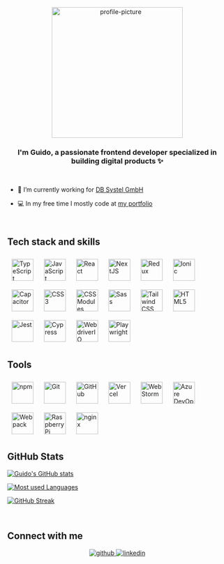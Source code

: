 <div align="center">
    <img src="https://cdn.sanity.io/images/1w2l40us/production/4b65ccd880c6dfc074d133c35d889bd0ecfd8625-2837x2864.png?w=450&fit=clip&auto=format" style="width: 300px" alt="profile-picture"/>
</div>  

### <div align="center">I'm Guido, a passionate frontend developer specialized in building digital products ✨</div>
<br />

- 🚆 I’m currently working for [DB Systel GmbH](https://www.dbsystel.de/dbsystel)

- 💻 In my free time I mostly code at [my portfolio](https://github.com/glyxan/portfolio)

<br/>

## Tech stack and skills
<div>  
    <a href="https://www.typescriptlang.org/" target="_blank"><img style="margin: 10px" src="https://cdn.simpleicons.org/typescript" alt="TypeScript" height="50" /></a>  
    <a href="https://www.javascript.com/" target="_blank"><img style="margin: 10px" src="https://cdn.simpleicons.org/javascript" alt="JavaScript" height="50" /></a>  
    <a href="https://reactjs.org/" target="_blank"><img style="margin: 10px" src="https://cdn.simpleicons.org/react" alt="React" height="50" /></a>  
    <a href="https://nextjs.org/" target="_blank"><img style="margin: 10px" src="https://cdn.simpleicons.org/nextdotjs" alt="NextJS" height="50" /></a>  
    <a href="https://redux.js.org/" target="_blank"><img style="margin: 10px" src="https://cdn.simpleicons.org/redux" alt="Redux" height="50" /></a>  
    <a href="https://www.ionicframework.com/" target="_blank"><img style="margin: 10px" src="https://cdn.simpleicons.org/ionic" alt="Ionic" height="50" /></a>  
    <a href="https://www.capacitorjs.com/" target="_blank"><img style="margin: 10px" src="https://cdn.simpleicons.org/capacitor" alt="Capacitor" height="50" /></a>  
    <a href="https://www.w3schools.com/css/" target="_blank"><img style="margin: 10px" src="https://cdn.simpleicons.org/css3" alt="CSS3" height="50" /></a>  
    <a href="https://github.com/css-modules/css-modules" target="_blank"><img style="margin: 10px" src="https://cdn.simpleicons.org/cssmodules" alt="CSS Modules" height="50" /></a>  
    <a href="https://sass-lang.com/" target="_blank"><img style="margin: 10px" src="https://cdn.simpleicons.org/sass" alt="Sass" height="50" /></a>  
    <a href="https://www.tailwindcss.com/" target="_blank"><img style="margin: 10px" src="https://cdn.simpleicons.org/tailwindcss" alt="Tailwind CSS" height="50" /></a>  
    <a href="https://en.wikipedia.org/wiki/HTML5" target="_blank"><img style="margin: 10px" src="https://cdn.simpleicons.org/html5" alt="HTML5" height="50" /></a>  
    <a href="https://www.jestjs.io/" target="_blank"><img style="margin: 10px" src="https://cdn.simpleicons.org/jest" alt="Jest" height="50" /></a>  
    <a href="https://www.cypress.io/" target="_blank"><img style="margin: 10px" src="https://cdn.simpleicons.org/cypress" alt="Cypress" height="50" /></a>  
    <a href="https://webdriver.io/" target="_blank"><img style="margin: 10px" src="https://cdn.simpleicons.org/webdriverio" alt="WebdriverIO" height="50" /></a>  
    <a href="https://playwright.dev/" target="_blank"><img style="margin: 10px" src="https://cdn.simpleicons.org/playwright" alt="Playwright" height="50" /></a>  
</div>  

## Tools
<div>  
    <a href="https://www.npmjs.com/" target="_blank"><img style="margin: 10px" src="https://cdn.simpleicons.org/npm" alt="npm" height="50" /></a>  
    <a href="https://https://git-scm.com/" target="_blank"><img style="margin: 10px" src="https://profilinator.rishav.dev/skills-assets/git-scm-icon.svg" alt="Git" height="50" /></a>  
    <a href="https://github.com/" target="_blank"><img style="margin: 10px" src="https://cdn.simpleicons.org/github" alt="GitHub" height="50" /></a>  
    <a href="https://vercel.com/" target="_blank"><img style="margin: 10px" src="https://cdn.simpleicons.org/vercel" alt="Vercel" height="50" /></a>  
    <a href="https://jetbrains.com/webstorm" target="_blank"><img style="margin: 10px" src="https://cdn.simpleicons.org/webstorm" alt="WebStorm" height="50" /></a>  
    <a href="https://azure.microsoft.com/" target="_blank"><img style="margin: 10px" src="https://cdn.simpleicons.org/azuredevops" alt="Azure DevOps" height="50" /></a>  
    <a href="https://webpack.js.org/" target="_blank"><img style="margin: 10px" src="https://cdn.simpleicons.org/webpack" alt="Webpack" height="50" /></a>  
    <a href="https://www.raspberrypi.org/" target="_blank"><img style="margin: 10px" src="https://cdn.simpleicons.org/raspberrypi" alt="Raspberry Pi" height="50" /></a>  
    <a href="https://www.nginx.com/" target="_blank"><img style="margin: 10px" src="https://cdn.simpleicons.org/nginx" alt="nginx" height="50" /></a>  
</div>

## GitHub Stats
[![Guido's GitHub stats](https://github-readme-stats.vercel.app/api?username=gylxan&show_icons=true&theme=github_dark_dimmed)](https://github.com/anuraghazra/github-readme-stats)

[![Most used Languages](https://github-readme-stats.vercel.app/api/top-langs/?username=gylxan&layout=compact&theme=github_dark_dimmed)](https://github.com/anuraghazra/github-readme-stats)

[![GitHub Streak](https://streak-stats.demolab.com?user=gylxan&theme=github-dark-blue&hide_border=true&border_radius=4&card_width=467&background=1D252C&ring=527C9D&currStreakNum=4798FF&fire=4798FF&sideLabels=718CA1&currStreakLabel=718CA1)](https://git.io/streak-stats)


<br/>  

## Connect with me
<div align="center">
    <a href="https://github.com/glyxan" target="_blank">
        <img src=https://img.shields.io/badge/github-%2324292e.svg?&style=for-the-badge&logo=github&logoColor=white alt="github" />
    </a>
    <a href="https://linkedin.com/in/guido-lange-1217a71b8" target="_blank">
        <img src=https://img.shields.io/badge/linkedin-%231E77B5.svg?&style=for-the-badge&logo=linkedin&logoColor=white alt="linkedin" />
    </a>  
</div>  

